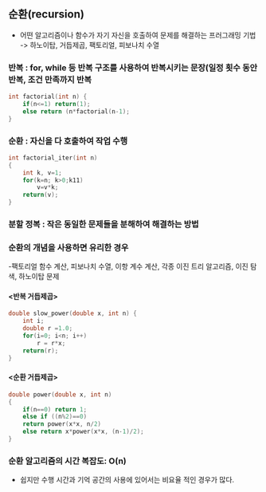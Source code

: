 ## 순환(recursion) 
  - 어떤 알고리즘이나 함수가 자기 자신을 호출하여 문제를 해결하는 프러그래밍 기법
  -> 하노이탑, 거듭제곱, 팩토리얼, 피보나치 수열

 ### 반복 :  for, while 등 반복 구조를 사용하여 반복시키는 문장(일정 횟수 동안 반복, 조건 만족까지 반복
```c
int factorial(int n) {
	if(n<=1) return(1);
	else return (n*factorial(n-1);
}
 ```
### 순환 : 자신을 다 호출하여 작업 수행
```c
int factorial_iter(int n)
{
	int k, v=1;
	for(k=n; k>0;k11)
		v=v*k;
	return(v);
}
```
### 분할 정복 : 작은 동일한 문제들을 분해하여 해결하는 방법 

### 순환의 개념을 사용하면 유리한 경우 
  -팩토리얼 함수 계산, 피보나치 수열, 이항 계수 계산, 각종 이진 트리 알고리즘, 이진 탐색, 하노이탑 문제
  
#### <반복 거듭제곱> 
```c
double slow_power(double x, int n) {
	int i;
	double r =1.0;
	for(i=0; i<n; i++)
		r = r*x;
	return(r);
}
```
#### <순환 거듭제곱>
```c
double power(double x, int n)
{
	if(n==0) return 1;
	else if ((n%2)==0)
	return power(x*x, n/2)
	else return x*power(x*x, (n-1)/2);
}
```

### 순환 알고리즘의 시간 복잡도: O(n)
  - 쉽지만 수행 시간과 기억 공간의 사용에 있어서는 비요율 적인 경우가 많다.
